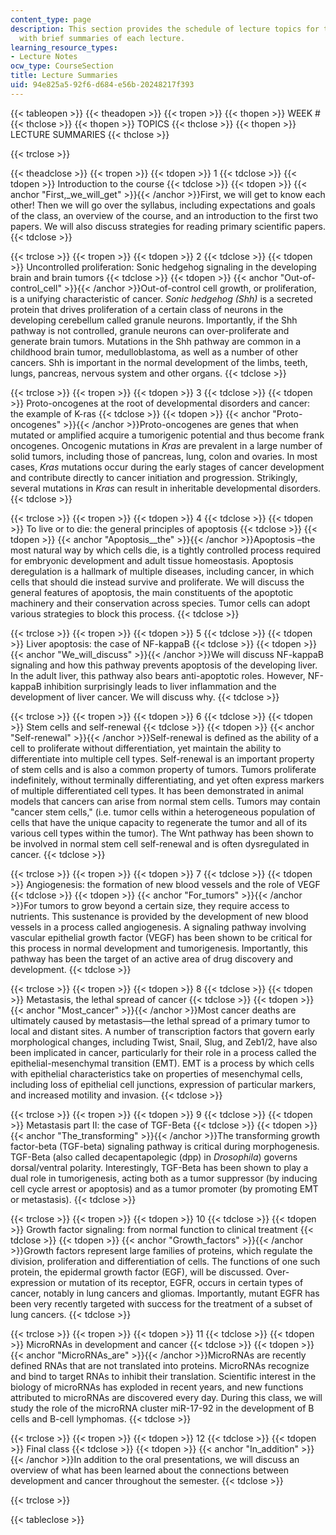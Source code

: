 ```yaml
---
content_type: page
description: This section provides the schedule of lecture topics for the course along
  with brief summaries of each lecture.
learning_resource_types:
- Lecture Notes
ocw_type: CourseSection
title: Lecture Summaries
uid: 94e825a5-92f6-d684-e56b-20248217f393
---
```


{{< tableopen >}}
{{< theadopen >}}
{{< tropen >}}
{{< thopen >}}
WEEK #
{{< thclose >}}
{{< thopen >}}
TOPICS
{{< thclose >}}
{{< thopen >}}
LECTURE SUMMARIES
{{< thclose >}}

{{< trclose >}}

{{< theadclose >}}
{{< tropen >}}
{{< tdopen >}}
1
{{< tdclose >}}
{{< tdopen >}}
Introduction to the course
{{< tdclose >}}
{{< tdopen >}}
{{< anchor "First,_we_will_get" >}}{{< /anchor >}}First, we will get to know each other! Then we will go over the syllabus, including expectations and goals of the class, an overview of the course, and an introduction to the first two papers. We will also discuss strategies for reading primary scientific papers.
{{< tdclose >}}

{{< trclose >}}
{{< tropen >}}
{{< tdopen >}}
2
{{< tdclose >}}
{{< tdopen >}}
Uncontrolled proliferation: Sonic hedgehog signaling in the developing brain and brain tumors
{{< tdclose >}}
{{< tdopen >}}
{{< anchor "Out-of-control_cell" >}}{{< /anchor >}}Out-of-control cell growth, or proliferation, is a unifying characteristic of cancer. _Sonic hedgehog (Shh)_ is a secreted protein that drives proliferation of a certain class of neurons in the developing cerebellum called granule neurons. Importantly, if the Shh pathway is not controlled, granule neurons can over-proliferate and generate brain tumors. Mutations in the Shh pathway are common in a childhood brain tumor, medulloblastoma, as well as a number of other cancers. Shh is important in the normal development of the limbs, teeth, lungs, pancreas, nervous system and other organs.
{{< tdclose >}}

{{< trclose >}}
{{< tropen >}}
{{< tdopen >}}
3
{{< tdclose >}}
{{< tdopen >}}
Proto-oncogenes at the root of developmental disorders and cancer: the example of K-ras
{{< tdclose >}}
{{< tdopen >}}
{{< anchor "Proto-oncogenes" >}}{{< /anchor >}}Proto-oncogenes are genes that when mutated or amplified acquire a tumorigenic potential and thus become frank oncogenes. Oncogenic mutations in _Kras_ are prevalent in a large number of solid tumors, including those of pancreas, lung, colon and ovaries. In most cases, _Kras_ mutations occur during the early stages of cancer development and contribute directly to cancer initiation and progression. Strikingly, several mutations in _Kras_ can result in inheritable developmental disorders.
{{< tdclose >}}

{{< trclose >}}
{{< tropen >}}
{{< tdopen >}}
4
{{< tdclose >}}
{{< tdopen >}}
To live or to die: the general principles of apoptosis
{{< tdclose >}}
{{< tdopen >}}
{{< anchor "Apoptosis__the" >}}{{< /anchor >}}Apoptosis –the most natural way by which cells die, is a tightly controlled process required for embryonic development and adult tissue homeostasis. Apoptosis deregulation is a hallmark of multiple diseases, including cancer, in which cells that should die instead survive and proliferate. We will discuss the general features of apoptosis, the main constituents of the apoptotic machinery and their conservation across species. Tumor cells can adopt various strategies to block this process.
{{< tdclose >}}

{{< trclose >}}
{{< tropen >}}
{{< tdopen >}}
5
{{< tdclose >}}
{{< tdopen >}}
Liver apoptosis: the case of NF-kappaB
{{< tdclose >}}
{{< tdopen >}}
{{< anchor "We_will_discuss" >}}{{< /anchor >}}We will discuss NF-kappaB signaling and how this pathway prevents apoptosis of the developing liver. In the adult liver, this pathway also bears anti-apoptotic roles. However, NF-kappaB inhibition surprisingly leads to liver inflammation and the development of liver cancer. We will discuss why.
{{< tdclose >}}

{{< trclose >}}
{{< tropen >}}
{{< tdopen >}}
6
{{< tdclose >}}
{{< tdopen >}}
Stem cells and self-renewal
{{< tdclose >}}
{{< tdopen >}}
{{< anchor "Self-renewal" >}}{{< /anchor >}}Self-renewal is defined as the ability of a cell to proliferate without differentiation, yet maintain the ability to differentiate into multiple cell types. Self-renewal is an important property of stem cells and is also a common property of tumors. Tumors proliferate indefinitely, without terminally differentiating, and yet often express markers of multiple differentiated cell types. It has been demonstrated in animal models that cancers can arise from normal stem cells. Tumors may contain "cancer stem cells," (i.e. tumor cells within a heterogeneous population of cells that have the unique capacity to regenerate the tumor and all of its various cell types within the tumor). The Wnt pathway has been shown to be involved in normal stem cell self-renewal and is often dysregulated in cancer.
{{< tdclose >}}

{{< trclose >}}
{{< tropen >}}
{{< tdopen >}}
7
{{< tdclose >}}
{{< tdopen >}}
Angiogenesis: the formation of new blood vessels and the role of VEGF
{{< tdclose >}}
{{< tdopen >}}
{{< anchor "For_tumors" >}}{{< /anchor >}}For tumors to grow beyond a certain size, they require access to nutrients. This sustenance is provided by the development of new blood vessels in a process called angiogenesis. A signaling pathway involving vascular epithelial growth factor (VEGF) has been shown to be critical for this process in normal development and tumorigenesis. Importantly, this pathway has been the target of an active area of drug discovery and development.
{{< tdclose >}}

{{< trclose >}}
{{< tropen >}}
{{< tdopen >}}
8
{{< tdclose >}}
{{< tdopen >}}
Metastasis, the lethal spread of cancer
{{< tdclose >}}
{{< tdopen >}}
{{< anchor "Most_cancer" >}}{{< /anchor >}}Most cancer deaths are ultimately caused by metastasis—the lethal spread of a primary tumor to local and distant sites. A number of transcription factors that govern early morphological changes, including Twist, Snail, Slug, and Zeb1/2, have also been implicated in cancer, particularly for their role in a process called the epithelial-mesenchymal transition (EMT). EMT is a process by which cells with epithelial characteristics take on properties of mesenchymal cells, including loss of epithelial cell junctions, expression of particular markers, and increased motility and invasion.
{{< tdclose >}}

{{< trclose >}}
{{< tropen >}}
{{< tdopen >}}
9
{{< tdclose >}}
{{< tdopen >}}
Metastasis part II: the case of TGF-Beta
{{< tdclose >}}
{{< tdopen >}}
{{< anchor "The_transforming" >}}{{< /anchor >}}The transforming growth factor-beta (TGF-beta) signaling pathway is critical during morphogenesis. TGF-Beta (also called decapentapolegic (dpp) in _Drosophila_) governs dorsal/ventral polarity. Interestingly, TGF-Beta has been shown to play a dual role in tumorigenesis, acting both as a tumor suppressor (by inducing cell cycle arrest or apoptosis) and as a tumor promoter (by promoting EMT or metastasis).
{{< tdclose >}}

{{< trclose >}}
{{< tropen >}}
{{< tdopen >}}
10
{{< tdclose >}}
{{< tdopen >}}
Growth factor signaling: from normal function to clinical treatment
{{< tdclose >}}
{{< tdopen >}}
{{< anchor "Growth_factors" >}}{{< /anchor >}}Growth factors represent large families of proteins, which regulate the division, proliferation and differentiation of cells. The functions of one such protein, the epidermal growth factor (EGF), will be discussed. Over-expression or mutation of its receptor, EGFR, occurs in certain types of cancer, notably in lung cancers and gliomas. Importantly, mutant EGFR has been very recently targeted with success for the treatment of a subset of lung cancers.
{{< tdclose >}}

{{< trclose >}}
{{< tropen >}}
{{< tdopen >}}
11
{{< tdclose >}}
{{< tdopen >}}
MicroRNAs in development and cancer
{{< tdclose >}}
{{< tdopen >}}
{{< anchor "MicroRNAs_are" >}}{{< /anchor >}}MicroRNAs are recently defined RNAs that are not translated into proteins. MicroRNAs recognize and bind to target RNAs to inhibit their translation. Scientific interest in the biology of microRNAs has exploded in recent years, and new functions attributed to microRNAs are discovered every day. During this class, we will study the role of the microRNA cluster miR-17-92 in the development of B cells and B-cell lymphomas.
{{< tdclose >}}

{{< trclose >}}
{{< tropen >}}
{{< tdopen >}}
12
{{< tdclose >}}
{{< tdopen >}}
Final class
{{< tdclose >}}
{{< tdopen >}}
{{< anchor "In_addition" >}}{{< /anchor >}}In addition to the oral presentations, we will discuss an overview of what has been learned about the connections between development and cancer throughout the semester.
{{< tdclose >}}

{{< trclose >}}

{{< tableclose >}}